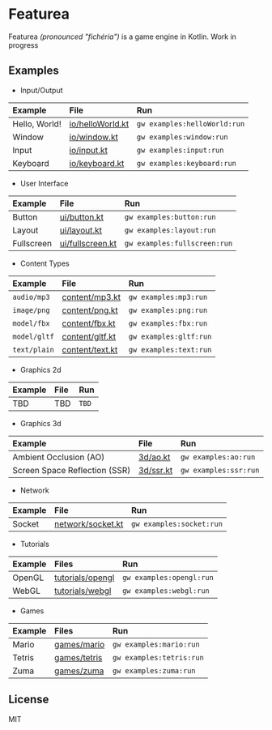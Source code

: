 # Featurea

Featurea *(pronounced "fichéria")* is a game engine in Kotlin. Work in progress

## Examples

- Input/Output

| Example       | File                                 | Run                          |
|:--------------|:-------------------------------------|:-----------------------------|
| Hello, World! | [io/helloWorld.kt](io/helloWorld.kt) | `gw examples:helloWorld:run` |
| Window        | [io/window.kt](io/window.kt)         | `gw examples:window:run`     |
| Input         | [io/input.kt](io/input.kt)           | `gw examples:input:run`      |
| Keyboard      | [io/keyboard.kt](io/keyboard.kt)     | `gw examples:keyboard:run`   |

- User Interface

| Example    | File                                 | Run                          |
|:-----------|:-------------------------------------|:-----------------------------|
| Button     | [ui/button.kt](ui/button.kt)         | `gw examples:button:run`     |
| Layout     | [ui/layout.kt](ui/layout.kt)         | `gw examples:layout:run`     |
| Fullscreen | [ui/fullscreen.kt](ui/fullscreen.kt) | `gw examples:fullscreen:run` |

- Content Types

| Example      | File                               | Run                    |
|:-------------|:-----------------------------------|:-----------------------|
| `audio/mp3`  | [content/mp3.kt](content/mp3.kt)   | `gw examples:mp3:run`  | 
| `image/png`  | [content/png.kt](content/png.kt)   | `gw examples:png:run`  | 
| `model/fbx`  | [content/fbx.kt](content/fbx.kt)   | `gw examples:fbx:run`  | 
| `model/gltf` | [content/gltf.kt](content/gltf.kt) | `gw examples:gltf:run` | 
| `text/plain` | [content/text.kt](content/text.kt) | `gw examples:text:run` | 

- Graphics 2d

| Example | File | Run   |
|:--------|:-----|:------|
| TBD     | TBD  | `TBD` |

- Graphics 3d

| Example                       | File                   | Run                   |
|:------------------------------|:-----------------------|:----------------------|
| Ambient Occlusion (AO)        | [3d/ao.kt](3d/ao.kt)   | `gw examples:ao:run`  |
| Screen Space Reflection (SSR) | [3d/ssr.kt](3d/ssr.kt) | `gw examples:ssr:run` |

- Network

| Example | File                                   | Run                      |
|:--------|:---------------------------------------|:-------------------------|
| Socket  | [network/socket.kt](network/socket.kt) | `gw examples:socket:run` |

- Tutorials

| Example | Files                                | Run                      |
|:--------|:-------------------------------------|:-------------------------|
| OpenGL  | [tutorials/opengl](tutorials/opengl) | `gw examples:opengl:run` |
| WebGL   | [tutorials/webgl](tutorials/webgl)   | `gw examples:webgl:run`  |

- Games

| Example | Files                        | Run                      |
|:--------|:-----------------------------|:-------------------------|
| Mario   | [games/mario](games/mario)   | `gw examples:mario:run`  |
| Tetris  | [games/tetris](games/tetris) | `gw examples:tetris:run` |
| Zuma    | [games/zuma](games/zuma)     | `gw examples:zuma:run`   |


## License

MIT
